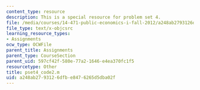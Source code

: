 ```yaml
---
content_type: resource
description: This is a special resource for problem set 4.
file: /media/courses/14-471-public-economics-i-fall-2012/a248ab2793126dfbe8476265d5dba02f_pset4_code2.m
file_type: text/x-objcsrc
learning_resource_types:
- Assignments
ocw_type: OCWFile
parent_title: Assignments
parent_type: CourseSection
parent_uid: 597cf42f-580e-77a2-1646-e4ea370fc1f5
resourcetype: Other
title: pset4_code2.m
uid: a248ab27-9312-6dfb-e847-6265d5dba02f
---
```

